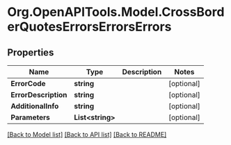 
# Org.OpenAPITools.Model.CrossBorderQuotesErrorsErrorsErrors

## Properties

Name | Type | Description | Notes
------------ | ------------- | ------------- | -------------
**ErrorCode** | **string** |  | [optional] 
**ErrorDescription** | **string** |  | [optional] 
**AdditionalInfo** | **string** |  | [optional] 
**Parameters** | **List&lt;string&gt;** |  | [optional] 

[[Back to Model list]](../README.md#documentation-for-models)
[[Back to API list]](../README.md#documentation-for-api-endpoints)
[[Back to README]](../README.md)

